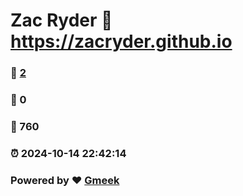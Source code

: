 # Zac Ryder :link: https://zacryder.github.io 
### :page_facing_up: [2](https://zacryder.github.io/tag.html) 
### :speech_balloon: 0 
### :hibiscus: 760 
### :alarm_clock: 2024-10-14 22:42:14 
### Powered by :heart: [Gmeek](https://github.com/Meekdai/Gmeek)
